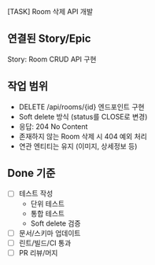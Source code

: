 [TASK] Room 삭제 API 개발

## 연결된 Story/Epic
Story: Room CRUD API 구현

## 작업 범위
- DELETE /api/rooms/{id} 엔드포인트 구현
- Soft delete 방식 (status를 CLOSE로 변경)
- 응답: 204 No Content
- 존재하지 않는 Room 삭제 시 404 예외 처리
- 연관 엔티티는 유지 (이미지, 상세정보 등)

## Done 기준
- [ ] 테스트 작성
  - 단위 테스트
  - 통합 테스트
  - Soft delete 검증
- [ ] 문서/스키마 업데이트
- [ ] 린트/빌드/CI 통과
- [ ] PR 리뷰/머지
